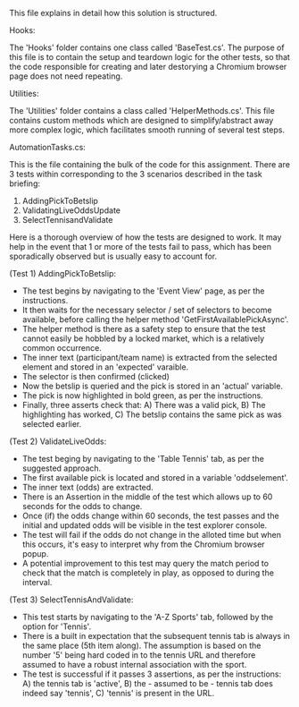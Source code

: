 This file explains in detail how this solution is structured. 

Hooks: 

The 'Hooks' folder contains one class called 'BaseTest.cs'. The purpose of this file is to contain the setup and teardown logic for the other tests, 
so that the code responsible for creating and later destorying a Chromium browser page does not need repeating. 

Utilities: 

The 'Utilities' folder contains a class called 'HelperMethods.cs'. This file contains custom methods which are designed to simplify/abstract away more 
complex logic, which facilitates smooth running of several test steps. 

AutomationTasks.cs: 

This is the file containing the bulk of the code for this assignment. There are 3 tests within corresponding to the 3 scenarios described in the task briefing: 
1) AddingPickToBetslip 
2) ValidatingLiveOddsUpdate 
3) SelectTennisandValidate

Here is a thorough overview of how the tests are designed to work. It may help in the event that 1 or more of the tests fail to pass, which has been sporadically observed but 
is usually easy to account for. 

(Test 1) AddingPickToBetslip: 
- The test begins by navigating to the 'Event View' page, as per the instructions.
- It then waits for the necessary selector / set of selectors to become available, before calling the helper method 'GetFirstAvailablePickAsync'. 
- The helper method is there as a safety step to ensure that the test cannot easily be hobbled by a locked market, which is a relatively common occurrence. 
- The inner text (participant/team name) is extracted from the selected element and stored in an 'expected' varaible.
- The selector is then confirmed (clicked) 
- Now the betslip is queried and the pick is stored in an 'actual' variable. 
- The pick is now highlighted in bold green, as per the instructions. 
- Finally, three asserts check that: A) There was a valid pick, B) The highlighting has worked, C) The betslip contains the same pick as was selected earlier. 

(Test 2) ValidateLiveOdds:
- The test beging by navigating to the 'Table Tennis' tab, as per the suggested approach. 
- The first available pick is located and stored in a variable 'oddselement'. 
- The inner text (odds) are extracted. 
- There is an Assertion in the middle of the test which allows up to 60 seconds for the odds to change. 
- Once (if) the odds change within 60 seconds, the test passes and the initial and updated odds will be visible in the test explorer console. 
- The test will fail if the odds do not change in the alloted time but when this occurs, it's easy to interpret why from the Chromium browser popup.
- A potential improvement to this test may query the match period to check that the match is completely in play, as opposed to during the interval. 

(Test 3) SelectTennisAndValidate: 
- This test starts by navigating to the 'A-Z Sports' tab, followed by the option for 'Tennis'. 
- There is a built in expectation that the subsequent tennis tab is always in the same place (5th item along). The assumption is based on the number '5' being hard coded in to the tennis URL and therefore assumed to have a robust internal association with the sport. 
- The test is successful if it passes 3 assertions, as per the instructions: A) the tennis tab is 'active', B) the - assumed to be - tennis tab does indeed say 'tennis', C) 'tennis' is present in the URL. 

